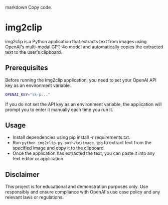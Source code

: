 markdown
Copy code
# img2clip

img2clip is a Python application that extracts text from images using OpenAI's multi-modal GPT-4o model and automatically copies the extracted text to the user's clipboard.

## Prerequisites

Before running the img2clip application, you need to set your OpenAI API key as an environment variable.

```bash
OPENAI_KEY="sk-p..."
```

If you do not set the API key as an environment variable, the application will prompt you to enter it manually each time you run it.

## Usage
- Install dependencies using pip install -r requirements.txt.
- Run `python img2clip.py path/to/image.jpg` to extract text from the specified image and copy it to the clipboard.
- Once the application has extracted the text, you can paste it into any text editor or application.

## Disclaimer
This project is for educational and demonstration purposes only. Use responsibly and ensure compliance with OpenAI's use case policy and any relevant laws or regulations.
